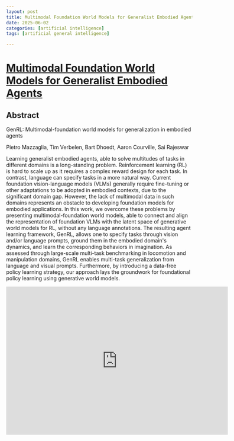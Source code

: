 ```yaml
---
layout: post
title: Multimodal Foundation World Models for Generalist Embodied Agents
date: 2025-06-02
categories: [artificial intelligence]
tags: [artificial general intelligence]

---
```


# [Multimodal Foundation World Models for Generalist Embodied Agents](https://www.youtube.com/watch?v=AMCGAnmJhWs) 

## Abstract

GenRL: Multimodal-foundation world models for generalization in embodied agents

Pietro Mazzaglia, Tim Verbelen, Bart Dhoedt, Aaron Courville, Sai Rajeswar

Learning generalist embodied agents, able to solve multitudes of tasks in different domains is a long-standing problem. Reinforcement learning (RL) is hard to scale up as it requires a complex reward design for each task. In contrast, language can specify tasks in a more natural way. Current foundation vision-language models (VLMs) generally require fine-tuning or other adaptations to be adopted in embodied contexts, due to the significant domain gap. However, the lack of multimodal data in such domains represents an obstacle to developing foundation models for embodied applications. In this work, we overcome these problems by presenting multimodal-foundation world models, able to connect and align the representation of foundation VLMs with the latent space of generative world models for RL, without any language annotations. The resulting agent learning framework, GenRL, allows one to specify tasks through vision and/or language prompts, ground them in the embodied domain's dynamics, and learn the corresponding behaviors in imagination. As assessed through large-scale multi-task benchmarking in locomotion and manipulation domains, GenRL enables multi-task generalization from language and visual prompts. Furthermore, by introducing a data-free policy learning strategy, our approach lays the groundwork for foundational policy learning using generative world models. 


<iframe width="600" height="400" src="https://www.youtube.com/embed/AMCGAnmJhWs?si=T4SKDsj9MGwL8E8e" title="YouTube video player" frameborder="0" allow="accelerometer; autoplay; clipboard-write; encrypted-media; gyroscope; picture-in-picture; web-share" referrerpolicy="strict-origin-when-cross-origin" allowfullscreen></iframe>